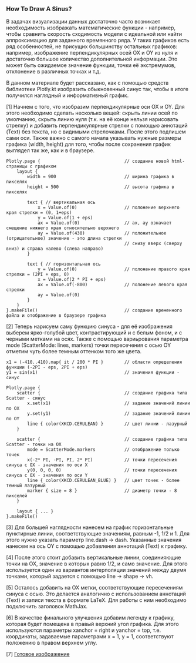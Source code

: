 ### How To Draw A Sinus?
В задачах визуализации данных достаточно часто возникает необходимость
изображать математические функции - например, чтобы сравнить скорость сходимость модели
с идеальной или найти аппроксимацию для заданного времянного ряда. У таких
графиков есть ряд особенностей, не присущих большинству остальных графиков: например,
изображение перпендикулярных осей OX и OY из нуля и достаточно большое количество
дополнительной информации. Это может быть ожидаемое значение функции, точки её 
экстремумов, отклонение в различных точках и т.д.

В данном материале будет рассказано, как с помощью средств библиотеки Plotly.kt 
изобразить обыкновенный синус так, чтобы в итоге получился наглядный и информативный
график.

[1] Начнем с того, что изобразим перпендикулярные оси OX и OY. Для этого необходимо
сделать несколько вещей: скрыть линии осей по умолчанию, скрыть линию нуля (т.к. на её конце
нельзя нарисовать стрелку) и добавить перпендикулярные стрелки с помощью аннотаций (Text) 
без текста, но с видимыми стрелочками. После этого подпишем сами оси. Также важно с самого начала 
указывать нужные размеры графика (width, height) для того, чтобы после сохранения
график выглядел так же, как и в браузере.
```
Plotly.page {                                // создание новой html-страницы с графиком
    layout {
        width = 900                          // ширина графика в пикселях
        height = 500                         // высота графика в пикселях

        text { // вертикальная ось
            x = Value.of(0)                  // положение верхнего края стрелки = (0, 1+eps)
            y = Value.of(1 + eps)
            ax = Value.of(0)                 // ax, ay означает смещение нижнего края относительно верхнего
            ay = Value.of(430)               // положительное (отрицательное) значение - это длина стрелки
                                             // снизу вверх (сверху вниз) и справа налево (слева направо)
        }

        text { // горизонтальная ось
            y = Value.of(0)                  // положение правого края стрелки = (2PI + eps, 0)
            x = Value.of(2 * PI + eps)
            ax = Value.of(-800)              // положение левого края стрелки 
            ay = Value.of(0)
        }
    }
}.makeFile()                                 // создание временного файла и отображение в браузере графика
```
[2] Теперь нарисуем саму функцию синуса - для её изображения выберем ярко-голубой цвет,
контрастирующий и с белым фоном, и с черными метками на осях. Также с помощью вариьрования
параметра mode (ScatterMode: lines, markers) точки пересечения с осью OY отметим
чуть более темным оттенком того же цвета.
```
x1 = (-410..410).map{ it / 200 * PI }        // области определения функции (-2PI - eps, 2PI + eps)
y1 = sin(x1)                                 // значения функции - синус

Plotly.page {
    scatter {                                // создание графика типа Scatter - синус
        x.set(x1)                            // задание значений линии по OX
        y.set(y1)                            // задание значений линии по OY
        line { color(XKCD.CERULEAN) }        // цвет линии - лазурный
    }

    scatter {                                // создание графика типа Scatter - точки на OX
        mode = ScatterMode.markers           // отображение только точек
        x(-2* PI, -PI, PI, 2* PI)            // точки пересечения синуса с OX - значения по оси X
        y(0, 0, 0, 0)                        // точки пересечения синуса с OX - значения по оси Y
        line { color(XKCD.CERULEAN_BLUE) }   // цвет точек - более темный лазурный
        marker { size = 8 }                  // диаметр точки - 8 пикселей
    }

    layout { ... }
}.makeFile()
```
[3] Для большей наглядности нанесем на график горизонтальные пунктирные линии,
соответствующие значениям, равным -1, 1/2 и 1. Для этого нужно указать параметр line.dash -> dash.
Указанные значения нанесем на ось OY с помощью добавления аннотаций (Text) к графику.

[4] После этого стоит добавить вертикальные линии, соединияющие точки на OX, значение
в которых равно 1/2, и само значение. Для этого используется один из вариантов интерполяции
значений между двумя точками, который задается с помощью line -> shape -> vh. 

[5] Осталось добавить на OX метки, соответствующие пересечениям синуса с осью. Это
делается аналогично с использованием аннотаций (Text) и записи текста в формате LaTeX.
Для работы с ним необходимо подключить заголовок MathJax.

[6] В качестве финального улучшения добавим легенду к графику, которая будет помещена в
правый верхний угол графика. Для этого используются параметры xanchor = right и yanchor = top, 
т.е. координаты, задаваемые параметрами x = 1, y = 1, соответствуют положению в правом верхнем углу.

[7] [Готовое изображение](https://1.downloader.disk.yandex.ru/preview/dd446b6de89e2adfee1c4d3c97f3d5514cf1bc080542de1a028ebbcde78d6731/inf/QlVFvLY8H1C1IMysZXshxEzTg6wfqk74p4PxQxb-PSPI68ITqFTcfMlVG2aHIweCyzK3JhTYP4zO0k0j2J7dgQ%3D%3D?uid=1130000002025771&filename=newplot%2811%29.png&disposition=inline&hash=&limit=0&content_type=image%2Fpng&owner_uid=1130000002025771&tknv=v2&size=1841x926)
